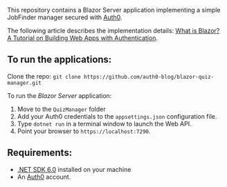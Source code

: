 This repository contains a Blazor Server application implementing a simple JobFinder manager secured with [Auth0](https://auth0.com/).

The following article describes the implementation details: [What is Blazor? A Tutorial on Building Web Apps with Authentication](https://auth0.com/blog/what-is-blazor-tutorial-on-building-webapp-with-authentication/).

## To run the applications:

Clone the repo: `git clone https://github.com/auth0-blog/blazor-quiz-manager.git`

To run the *Blazor Server* application:

1. Move to the `QuizManager` folder 
2. Add your Auth0 credentials to the `appsettings.json` configuration file.
3. Type `dotnet run` in a terminal window to launch the Web API.
4. Point your browser to `https://localhost:7290`.

## Requirements:

- [.NET SDK 6.0](https://dotnet.microsoft.com/download/dotnet-core/6.0) installed on your machine
- An [Auth0](https://auth0.com/) account.

